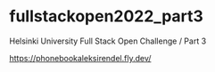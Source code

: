 # fullstackopen2022_part3
Helsinki University Full Stack Open Challenge / Part 3

https://phonebookaleksirendel.fly.dev/